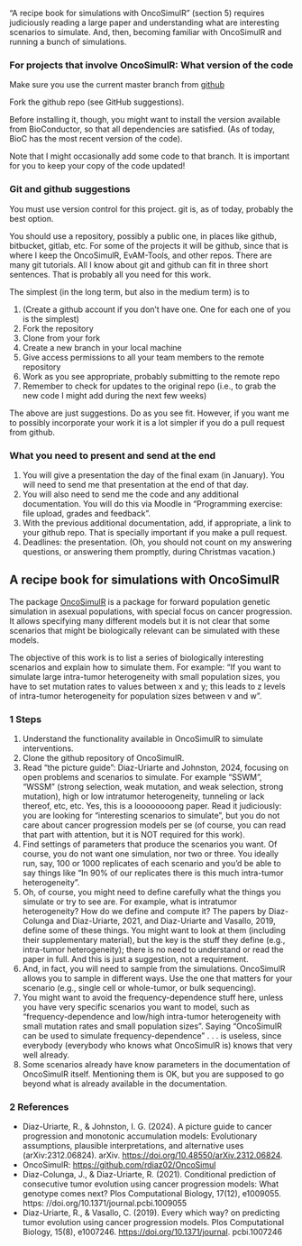 “A recipe book for simulations with OncoSimulR” (section 5) requires judiciously reading a large paper and
understanding what are interesting scenarios to simulate. And, then, becoming familiar with OncoSimulR and
running a bunch of simulations.

### For projects that involve OncoSimulR: What version of the code

Make sure you use the current master branch from [github](https://github.com/rdiaz02/OncoSimul)

Fork the github repo (see GitHub suggestions).

Before installing it, though, you might want to install the version available from BioConductor, so that all
dependencies are satisfied. (As of today, BioC has the most recent version of the code).

Note that I might occasionally add some code to that branch. It is important for you to keep your copy of the
code updated!

### Git and github suggestions
You must use version control for this project. git is, as of today, probably the best option.

You should use a repository, possibly a public one, in places like github, bitbucket, gitlab, etc. For some of the
projects it will be github, since that is where I keep the OncoSimulR, EvAM-Tools, and other repos.
There are many git tutorials. All I know about git and github can fit in three short sentences. That is probably
all you need for this work.

The simplest (in the long term, but also in the medium term) is to
1. (Create a github account if you don’t have one. One for each one of you is the simplest)
2. Fork the repository
3. Clone from your fork
4. Create a new branch in your local machine
5. Give access permissions to all your team members to the remote repository
6. Work as you see appropriate, probably submitting to the remote repo
7. Remember to check for updates to the original repo (i.e., to grab the new code I might add during the next
few weeks)

The above are just suggestions. Do as you see fit. However, if you want me to possibly incorporate your work
it is a lot simpler if you do a pull request from github.

### What you need to present and send at the end
1. You will give a presentation the day of the final exam (in January). You will need to send me that presentation
at the end of that day.
2. You will also need to send me the code and any additional documentation. You will do this via Moodle in
“Programming exercise: file upload, grades and feedback”.
3. With the previous additional documentation, add, if appropriate, a link to your github repo. That is specially
important if you make a pull request.
4. Deadlines: the presentation. (Oh, you should not count on my answering questions, or answering them
promptly, during Christmas vacation.)


## A recipe book for simulations with OncoSimulR
The package [OncoSimulR](https://github.com/rdiaz02/OncoSimul) is a package for forward
population genetic simulation in asexual populations, with special focus on cancer progression. It allows specifying
many different models but it is not clear that some scenarios that might be biologically relevant can be simulated
with these models.

The objective of this work is to list a series of biologically interesting scenarios and explain how to simulate
them. For example: “If you want to simulate large intra-tumor heterogeneity with small population sizes, you have
to set mutation rates to values between x and y; this leads to z levels of intra-tumor heterogeneity for population
sizes between v and w”.

### 1 Steps
1. Understand the functionality available in OncoSimulR to simulate interventions.
2. Clone the github repository of OncoSimulR.
3. Read “the picture guide”: Diaz-Uriarte and Johnston, 2024, focusing on open problems and scenarios to
simulate. For example “SSWM”, “WSSM” (strong selection, weak mutation, and weak selection, strong
mutation), high or low intratumor heterogeneity, tunneling or lack thereof, etc, etc.
Yes, this is a loooooooong paper. Read it judiciously: you are looking for “interesting scenarios to simulate”,
but you do not care about cancer progression models per se (of course, you can read that part with
attention, but it is NOT required for this work).
4. Find settings of parameters that produce the scenarios you want. Of course, you do not want one simulation,
nor two or three. You ideally run, say, 100 or 1000 replicates of each scenario and you’d be able to say things
like “In 90% of our replicates there is this much intra-tumor heterogeneity”.
5. Oh, of course, you might need to define carefully what the things you simulate or try to see are. For example,
what is intratumor heterogeneity? How do we define and compute it?
The papers by Diaz-Colunga and Diaz-Uriarte, 2021, and Diaz-Uriarte and Vasallo, 2019, define some of
these things. You might want to look at them (including their supplementary material), but the key is the
stuff they define (e.g., intra-tumor heterogeneity); there is no need to understand or read the paper in full.
And this is just a suggestion, not a requirement.
6. And, in fact, you will need to sample from the simulations. OncoSimulR allows you to sample in different
ways. Use the one that matters for your scenario (e.g., single cell or whole-tumor, or bulk sequencing).
7. You might want to avoid the frequency-dependence stuff here, unless you have very specific scenarios you
want to model, such as “frequency-dependence and low/high intra-tumor heterogeneity with small mutation
rates and small population sizes”. Saying “OncoSimulR can be used to simulate frequency-dependence”
. . . is useless, since everybody (everybody who knows what OncoSimulR is) knows that very well already.
8. Some scenarios already have know parameters in the documentation of OncoSimulR itself. Mentioning them
is OK, but you are supposed to go beyond what is already available in the documentation.

### 2 References
- Diaz-Uriarte, R., & Johnston, I. G. (2024). A picture guide to cancer progression and monotonic accumulation
models: Evolutionary assumptions, plausible interpretations, and alternative uses (arXiv:2312.06824).
arXiv. https://doi.org/10.48550/arXiv.2312.06824.
- OncoSimulR: https://github.com/rdiaz02/OncoSimul
- Diaz-Colunga, J., & Diaz-Uriarte, R. (2021). Conditional prediction of consecutive tumor evolution using cancer
progression models: What genotype comes next? Plos Computational Biology, 17(12), e1009055. https:
//doi.org/10.1371/journal.pcbi.1009055
- Diaz-Uriarte, R., & Vasallo, C. (2019). Every which way? on predicting tumor evolution using cancer progression
models. Plos Computational Biology, 15(8), e1007246. https://doi.org/10.1371/journal.
pcbi.1007246
